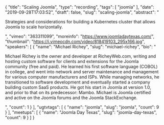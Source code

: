 {
  "title": "Scaling Joomla",
  "type": "recording",
  "tags": [
    "joomla"
  ],
  "date": "2019-09-28T17:03:52",
  "draft": false,
  "slug": "scaling-joomla",
  "abstract": "<p>Strategies and considerations for building a Kubernetes cluster that allows Joomla to scale horizontally.</p>",
  "vimeo": "363311099",
  "moreinfo": "https://www.joomladaytexas.com/",
  "thumbnail": "https://i.vimeocdn.com/video/818419103_295x166.jpg",
  "speakers": [
    {
      "name": "Michael Richey",
      "slug": "michael-richey",
      "bio": "<p>Michael Richey is the owner and developer at RicheyWeb.com, writing and hosting custom software for clients and extensions for the Joomla community (free and paid). He learned his first software language (COBOL) in college, and went into network and server maintenance and management for various computer manufacturers and ISPs. While managing networks, he transitioned to software development and eventually started a company building custom SaaS products. He got his start in Joomla at version 1.0, and prior to that on its predecessor: Mambo. Michael is Joomla certified and active on the Joomla forums and the Joomla StackExchange.</p>",
      "count": 1
    }
  ],
  "ugtvtags": [
    {
      "name": "joomla",
      "slug": "joomla",
      "count": 9
    }
  ],
  "meetups": [
    {
      "name": "Joomla Day Texas",
      "slug": "joomla-day-texas",
      "count": 9
    }
  ]
}